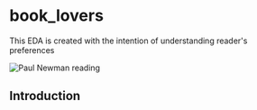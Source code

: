 # book_lovers
This EDA is created with the intention of understanding reader's preferences

![Paul Newman reading](/images/paul_newman_reading.jpeg)


## Introduction